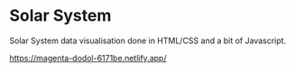 Solar System 
===================

Solar System data visualisation done in HTML/CSS and a bit of Javascript.

https://magenta-dodol-6171be.netlify.app/
